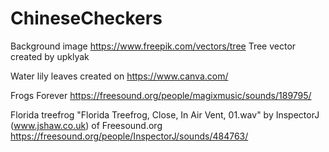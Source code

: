# ChineseCheckers

Background image 
https://www.freepik.com/vectors/tree 
Tree vector created by upklyak

Water lily leaves 
created on https://www.canva.com/

Frogs Forever
https://freesound.org/people/magixmusic/sounds/189795/

Florida treefrog
"Florida Treefrog, Close, In Air Vent, 01.wav" 
by InspectorJ (www.jshaw.co.uk) of Freesound.org
https://freesound.org/people/InspectorJ/sounds/484763/
